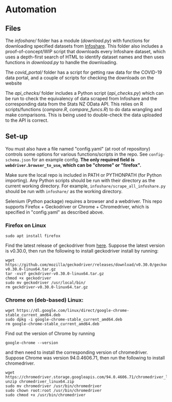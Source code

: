 # Automation

## Files
The _infoshare/_ folder has a module (_download.py_) with functions for downloading specified datasets from [Infoshare](http://infoshare.stats.govt.nz/).
This folder also includes a proof-of-concept/WIP script that downloads every Infoshare dataset, which uses a depth-first search of HTML to identify dataset names and then uses functions in _download.py_ to handle the downloading.

The _covid_portal/_ folder has a script for getting raw data for the COVID-19 data portal, and a couple of scripts for checking the downloads on the website

The _api_checks/_ folder includes a Python script (_api_checks.py_) which can be run to check the equivalency of data scraped from Infoshare and the corresponding data from the Stats NZ OData API.
This relies on R scripts/functions (_compare.R_, _compare_funcs.R_) to do data wrangling and make comparisons.
This is being used to double-check the data uploaded to the API is correct.

## Set-up
You must also have a file named "config.yaml" (at root of repository) controls some options for various functions/scripts in the repo.
See `config-schema.json` for an example config.
**The only required field is `webdriver.browser_to_use`, which can be "chrome" or "firefox".**

Make sure the local repo is included in PATH or PYTHONPATH (for Python importing).
Any Python scripts should be run with their directory as the current working directory.
For example, `infoshare/scrape_all_infoshare.py` should be run with `infoshare/` as the working directory.

Selenium (Python package) requires a browser and a webdriver. This repo supports Firefox + Geckodriver or Chrome + Chromedriver, which is specified in "config.yaml" as described above.

### Firefox on Linux
```
sudo apt install firefox
```
Find the latest release of geckodriver from [here](https://github.com/mozilla/geckodriver/releases). Suppose the latest version is v0.30.0, then run the following to install geckodriver install by running:
```
wget https://github.com/mozilla/geckodriver/releases/download/v0.30.0/geckodriver-v0.30.0-linux64.tar.gz
tar -xvzf geckdriver-v0.30.0-linux64.tar.gz
chmod +x geckodriver
sudo mv geckodriver /usr/local/bin/
rm geckdriver-v0.30.0-linux64.tar.gz
```

### Chrome on (deb-based) Linux:
```
wget https://dl.google.com/linux/direct/google-chrome-stable_current_amd64.deb
sudo dpkg -i google-chrome-stable_current_amd64.deb
rm google-chrome-stable_current_amd64.deb
```
Find out the version of Chrome by running
```
google-chrome --version
```
and then need to install the corresponding version of chromedriver. Suppose Chrome was version 94.0.4606.71, then run the following to install chromedriver.
```
wget https://chromedriver.storage.googleapis.com/94.0.4606.71/chromedriver_linux64.zip
unzip chromedriver_linux64.zip
sudo mv chromedriver /usr/bin/chromedriver
sudo chown root:root /usr/bin/chromedriver
sudo chmod +x /usr/bin/chromedriver
```
